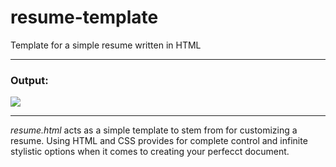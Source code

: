 # resume-template
Template for a simple resume written in HTML

---

<h3>Output:</h3>

![](https://magarenzo.com/imgs/template.png)

---

*resume.html* acts as a simple template to stem from for customizing a resume. Using HTML and CSS provides for complete control and infinite stylistic options when it comes to creating your perfecct document.
